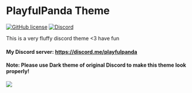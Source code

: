 # PlayfulPanda Theme

[![GitHub license](https://img.shields.io/github/license/kirayoru/PlayfulPandaTheme.svg?style=flat-square)](https://github.com/kirayoru/PlayfulPandaTheme/blob/master/LICENSE.md)
[![Discord](https://discordapp.com/api/guilds/414853735043432469/widget.png?style=shield)](https://discord.me/playfulpanda)

This is a very fluffy discord theme <3 have fun

#### My Discord server: https://discord.me/playfulpanda
#### Note: Please use Dark theme of original Discord to make this theme look properly!

<img src="https://raw.githubusercontent.com/kirayoru/PlayfulPandaTheme/exp/img/playfulpanda-commercial.jpg">
